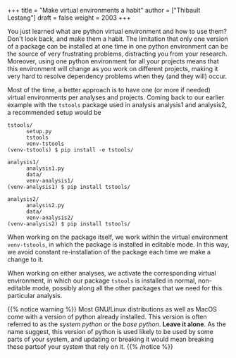 +++
title = "Make virtual environments a habit"
author = ["Thibault Lestang"]
draft = false
weight = 2003
+++

You just learned what are python virtual environment and how to use them? Don't look back, and make them a habit.
The limitation that only one version of a package can be installed at one time in one python environment can be the source
of very frustrating problems, distracting you from your research.
Moreover, using one python environment for all your projects means that this environment will change as you work on different projects,
making it very hard to resolve dependency problems when they (and they will) occur.

Most of the time, a better approach is to have one (or more if needed) virtual environments per analyses and projects.
Coming back to our earlier example with the `tstools` package used in analysis analysis1 and analysis2, a recommended setup
would be

```text
tstools/
      setup.py
      tstools
      venv-tstools
(venv-tstools) $ pip install -e tstools/

analysis1/
      analysis1.py
      data/
      venv-analysis1/
(venv-analysis1) $ pip install tstools/

analysis2/
      analysis2.py
      data/
      venv-analysis2/
(venv-analysis2) $ pip install tstools/
```

When working on the package itself, we work within the virtual environment `venv-tstools`, in
which the package is installed in editable mode. In this way, we avoid constant re-installation
of the package each time we make a change to it.

When working on either analyses, we activate the corresponding virtual environment, in which
our package `tstools` is installed in normal, non-editable mode, possibly along all the
other packages that we need for this particular analysis.

{{% notice warning %}}
Most GNU/Linux distributions as well as MacOS come with a version of python already installed.
This version is often referred to as the _system python_ or the _base python_. **Leave it alone**.
As the name suggest, this version of python is used likely to be used by some parts of your system,
and updating or breaking it would mean breaking these partsof your system that rely on it.
{{% /notice %}}
